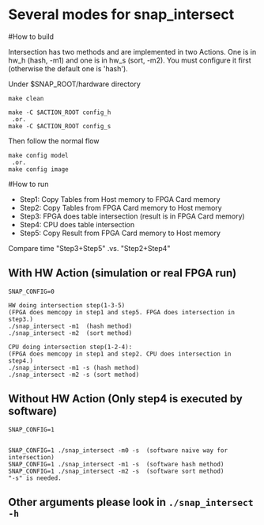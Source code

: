 # Several modes for snap_intersect


#How to build

Intersection has two methods and are implemented in two Actions. 
One is in hw_h (hash, -m1) and one is in hw_s (sort, -m2).
You must configure it first (otherwise the default one is 'hash').

Under $SNAP_ROOT/hardware directory
```
make clean

make -C $ACTION_ROOT config_h
 .or.
make -C $ACTION_ROOT config_s 

```

Then follow the normal flow
``` 
make config model
 .or. 
make config image
```


#How to run

- Step1: Copy Tables from Host memory to FPGA Card memory
- Step2: Copy Tables from FPGA Card memory to Host memory
- Step3: FPGA does table intersection (result is in FPGA Card memory)
- Step4: CPU  does table intersection
- Step5: Copy Result from FPGA Card memory to Host memory

Compare time "Step3+Step5"  .vs.  "Step2+Step4"


## With HW Action (simulation or real FPGA run)
    SNAP_CONFIG=0

	HW doing intersection step(1-3-5)
	(FPGA does memcopy in step1 and step5. FPGA does intersection in step3.) 
	./snap_intersect -m1  (hash method)
	./snap_intersect -m2  (sort method)

	CPU doing intersection step(1-2-4): 
	(FPGA does memcopy in step1 and step2. CPU does intersection in step4.) 
	./snap_intersect -m1 -s (hash method)
	./snap_intersect -m2 -s (sort method)


## Without HW Action (Only step4 is executed by software)
    SNAP_CONFIG=1


	SNAP_CONFIG=1 ./snap_intersect -m0 -s  (software naive way for intersection)
	SNAP_CONFIG=1 ./snap_intersect -m1 -s  (software hash method)
	SNAP_CONFIG=1 ./snap_intersect -m2 -s  (software sort method)
	"-s" is needed. 

## Other arguments please look in `./snap_intersect -h`

